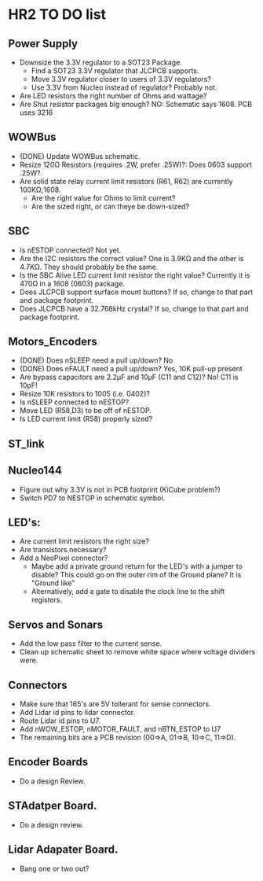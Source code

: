 # HR2 TO DO list

## Power Supply

* Downsize the 3.3V regulator to a SOT23 Package.
  * Find a SOT23 3.3V regulator that JLCPCB supports.
  * Move 3.3V regulator closer to users of 3.3V regulators?
  * Use 3.3V from Nucleo instead of regulator? Probably not.
* Are LED resistors the right number of Ohms and wattage?
* Are Shut resistor packages big enough? NO: Schematic says 1608. PCB uses 3216 

## WOWBus

* (DONE) Update WOWBus schematic.
* Resize 120Ω Resistors (requires .2W, prefer .25W)?:
  Does 0603 support .25W?
* Are solid state relay current limit resistors (R61, R62) are currently 100KΩ;1608.
  * Are the right value for Ohms to limit current?
  * Are the sized right, or can theye be down-sized?

## SBC

* Is nESTOP connected?
  Not yet.
* Are the I2C resistors the correct value?
  One is 3.9KΩ and the other is 4.7KΩ.  They should probably be the same.
* Is the SBC Alive LED current limit resistor the right value?
  Currently it is 470Ω in a 1608 (0603) package.
* Does JLCPCB support surface mount buttons?
  If so, change to that part and package footprint.
* Does JLCPCB have a 32.768kHz crystal?
  If so, change to that part and package footprint.

## Motors_Encoders

* (DONE) Does nSLEEP need a pull up/down?  No
* (DONE) Does nFAULT need a pull up/down?  Yes, 10K pull-up present
* Are bypass capacitors are 2.2µF and 10µF (C11 and C12)? No! C11 is 10pF!
* Resize 10K resistors to 1005 (i.e. 0402)?
* Is nSLEEP connected to nESTOP?
* Move LED (R58,D3) to be off of nESTOP.
* Is LED current limit (R58) properly sized?

## ST_link

## Nucleo144

* Figure out why 3.3V is not in PCB footprint (KiCube problem?)
* Switch PD7 to NESTOP in schematic symbol.

## LED's:

* Are current limit resistors the right size?
* Are transistors necessary?
* Add a NeoPixel connector?
  * Maybe add a private ground return for the LED's with a jumper to disable?
    This could go on the outer rim of the Ground plane?  It is "Ground like"
  * Alternatively, add a gate to disable the clock line to the shift registers.

## Servos and Sonars

* Add the low pass filter to the current sense.
* Clean up schematic sheet to remove white space where voltage dividers were.

## Connectors

* Make sure that 165's are 5V tollerant for sense connectors.
* Add Lidar id pins to lidar connector.
* Route Lidar id pins to U7.
* Add nWOW_ESTOP, nMOTOR_FAULT, and nBTN_ESTOP to U7
* The remaining bits are a PCB revision (00=>A, 01=>B, 10=>C, 11=>D).

## Encoder Boards

* Do a design Review.

## STAdatper Board.

* Do a design review.

## Lidar Adapater Board.

* Bang one or two out?
